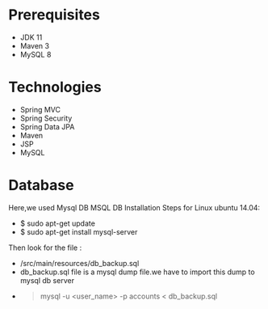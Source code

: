 # Prerequisites
- JDK 11
- Maven 3
- MySQL 8 

# Technologies 
- Spring MVC
- Spring Security
- Spring Data JPA
- Maven
- JSP
- MySQL

# Database
Here,we used Mysql DB 
MSQL DB Installation Steps for Linux ubuntu 14.04:
- $ sudo apt-get update
- $ sudo apt-get install mysql-server

Then look for the file :
- /src/main/resources/db_backup.sql
- db_backup.sql file is a mysql dump file.we have to import this dump to mysql db server
- > mysql -u <user_name> -p accounts < db_backup.sql